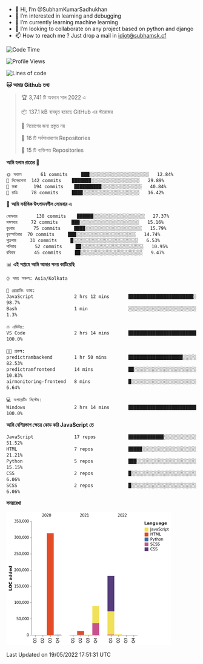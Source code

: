 - 👋 Hi, I’m @SubhamKumarSadhukhan
- 👀 I’m interested in learning and debugging
- 🌱 I’m currently learning machine learning
- 💞️ I’m looking to collaborate on any project based on python and django
- 📫 How to reach me ?
      Just drop a mail in idiot@subhamsk.cf

<!---
SubhamKumarSadhukhan/SubhamKumarSadhukhan is a ✨ special ✨ repository because its `README.md` (this file) appears on your GitHub profile.
You can click the Preview link to take a look at your changes.
--->


<!--START_SECTION:waka-->
![Code Time](http://img.shields.io/badge/Code%20Time-494%20hrs%2010%20mins-blue)

![Profile Views](http://img.shields.io/badge/%E0%A6%AA%E0%A7%8D%E0%A6%B0%E0%A7%8B%E0%A6%AB%E0%A6%BE%E0%A6%87%E0%A6%B2%20%E0%A6%A6%E0%A6%B0%E0%A7%8D%E0%A6%B6%E0%A6%A8-2-blue)

![Lines of code](https://img.shields.io/badge/%E0%A6%B9%E0%A7%8D%E0%A6%AF%E0%A6%BE%E0%A6%B2%E0%A7%8B%20%E0%A6%93%E0%A6%AF%E0%A6%BC%E0%A6%BE%E0%A6%B0%E0%A7%8D%E0%A6%B2%E0%A7%8D%E0%A6%A1%20%E0%A6%A5%E0%A7%87%E0%A6%95%E0%A7%87%20%E0%A6%86%E0%A6%AE%E0%A6%BF%20%E0%A6%B2%E0%A6%BF%E0%A6%96%E0%A7%87%E0%A6%9B%E0%A6%BF-600%20Thousand%20%E0%A6%95%E0%A7%8B%E0%A6%A1%E0%A7%87%E0%A6%B0%20%E0%A6%B2%E0%A6%BE%E0%A6%87%E0%A6%A8-blue)

**🐱 আমার Github তথ্য** 

> 🏆 3,741 টি অবদান সাল 2022 এ
 > 
> 📦 137.1 kB ব্যবহৃত হয়েছে GitHub এর স্টরেজের 
 > 
> 🚫 নিয়োগের জন্য প্রস্তুত নয়
 > 
> 📜 16 টি সর্বসাধারণের Repositories 
 > 
> 🔑 15 টি ব্যক্তিগত Repositories  
 > 
**আমি হলাম রাতের 🦉** 

```text
🌞 সকাল       61 commits     ███░░░░░░░░░░░░░░░░░░░░░░   12.84% 
🌆 দিনেরবেলা  142 commits    ███████░░░░░░░░░░░░░░░░░░   29.89% 
🌃 সন্ধা      194 commits    ██████████░░░░░░░░░░░░░░░   40.84% 
🌙 রাত্রি     78 commits     ████░░░░░░░░░░░░░░░░░░░░░   16.42%

```
📅 **আমি সর্বাধিক উৎপাদনশীল সোমবার এ** 

```text
সোমবার       130 commits    ██████░░░░░░░░░░░░░░░░░░░   27.37% 
মঙ্গলবার     72 commits     ███░░░░░░░░░░░░░░░░░░░░░░   15.16% 
বুধবার       75 commits     ████░░░░░░░░░░░░░░░░░░░░░   15.79% 
বৃহস্পতিবার  70 commits     ███░░░░░░░░░░░░░░░░░░░░░░   14.74% 
শুক্রবার     31 commits     █░░░░░░░░░░░░░░░░░░░░░░░░   6.53% 
শনিবার       52 commits     ██░░░░░░░░░░░░░░░░░░░░░░░   10.95% 
রবিবার       45 commits     ██░░░░░░░░░░░░░░░░░░░░░░░   9.47%

```


📊 **এই সপ্তাহে আমি আমার সময় কাটিয়েছি** 

```text
⌚︎ সময় অঞ্চল: Asia/Kolkata

💬 প্রোগ্রামিং ভাষা: 
JavaScript               2 hrs 12 mins       ████████████████████████░   98.7% 
Bash                     1 min               ░░░░░░░░░░░░░░░░░░░░░░░░░   1.3%

🔥 এডিটর: 
VS Code                  2 hrs 14 mins       █████████████████████████   100.0%

🐱‍💻 প্রকল্ম: 
predictrambackend        1 hr 50 mins        ████████████████████░░░░░   82.53% 
predictramfrontend       14 mins             ██░░░░░░░░░░░░░░░░░░░░░░░   10.83% 
airmonitoring-frontend   8 mins              █░░░░░░░░░░░░░░░░░░░░░░░░   6.64%

💻 অপারেটিং সিস্টেম: 
Windows                  2 hrs 14 mins       █████████████████████████   100.0%

```

**আমি বেশিরভাগ ক্ষেত্রে কোড করি JavaScript তে** 

```text
JavaScript               17 repos            █████████████░░░░░░░░░░░░   51.52% 
HTML                     7 repos             █████░░░░░░░░░░░░░░░░░░░░   21.21% 
Python                   5 repos             ███░░░░░░░░░░░░░░░░░░░░░░   15.15% 
CSS                      2 repos             █░░░░░░░░░░░░░░░░░░░░░░░░   6.06% 
SCSS                     2 repos             █░░░░░░░░░░░░░░░░░░░░░░░░   6.06%

```


**সময়রেখা**

![Chart not found](https://raw.githubusercontent.com/SubhamKumarSadhukhan/SubhamKumarSadhukhan/main/charts/bar_graph.png) 


 Last Updated on 19/05/2022 17:51:31 UTC
<!--END_SECTION:waka-->
